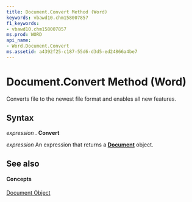 ```yaml
---
title: Document.Convert Method (Word)
keywords: vbawd10.chm158007857
f1_keywords:
- vbawd10.chm158007857
ms.prod: WORD
api_name:
- Word.Document.Convert
ms.assetid: a4392f25-c187-55d6-d3d5-ed24866a4be7
---
```



# Document.Convert Method (Word)

Converts file to the newest file format and enables all new features.


## Syntax

 _expression_ . **Convert**

 _expression_ An expression that returns a **[Document](document-object-word.md)** object.


## See also


#### Concepts


[Document Object](document-object-word.md)

